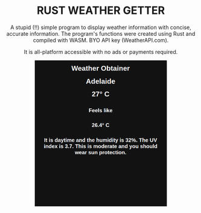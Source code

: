 <h1 align="center">
RUST WEATHER GETTER
</h1>

<p align="center">
  <p align="center">A stupid (!!) simple program to display weather information with concise, accurate information. The program's functions were created using Rust and compiled with WASM. BYO API key (WeatherAPI.com).
  </p>
<p align="center">
It is all-platform accessible with no ads or payments required.


  
  </p>
  <div align=center align-items="center">
    <img align="center" src="/example.png" width="350" title="Example of how the program should work." alt="Example of how the program displays.">
  </div>

</p>

